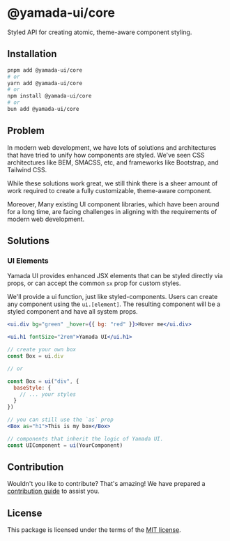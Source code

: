 # @yamada-ui/core

Styled API for creating atomic, theme-aware component styling.

## Installation

```sh
pnpm add @yamada-ui/core
# or
yarn add @yamada-ui/core
# or
npm install @yamada-ui/core
# or
bun add @yamada-ui/core
```

## Problem

In modern web development, we have lots of solutions and architectures that have
tried to unify how components are styled. We've seen CSS architectures like BEM,
SMACSS, etc, and frameworks like Bootstrap, and Tailwind CSS.

While these solutions work great, we still think there is a sheer amount of work
required to create a fully customizable, theme-aware component.

Moreover, Many existing UI component libraries, which have been around for a long time, are facing challenges in aligning with the requirements of modern web development.

## Solutions

### UI Elements

Yamada UI provides enhanced JSX elements that can be styled directly via props, or
can accept the common `sx` prop for custom styles.

We'll provide a ui function, just like styled-components. Users can create
any component using the `ui.[element]`. The resulting component will be a
styled component and have all system props.

```jsx
<ui.div bg="green" _hover={{ bg: "red" }}>Hover me</ui.div>

<ui.h1 fontSize="2rem">Yamada UI</ui.h1>

// create your own box
const Box = ui.div

// or

const Box = ui("div", {
  baseStyle: {
    // ... your styles
  }
})

// you can still use the `as` prop
<Box as="h1">This is my box</Box>

// components that inherit the logic of Yamada UI.
const UIComponent = ui(YourComponent)
```

## Contribution

Wouldn't you like to contribute? That's amazing! We have prepared a [contribution guide](https://github.com/yamada-ui/yamada-ui/blob/main/CONTRIBUTING.md) to assist you.

## License

This package is licensed under the terms of the
[MIT license](https://github.com/yamada-ui/yamada-ui/blob/main/LICENSE).
